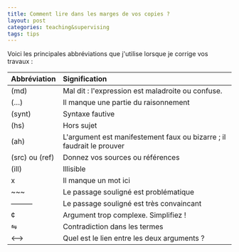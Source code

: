 ```yaml
---
title: Comment lire dans les marges de vos copies ?
layout: post
categories: teaching&supervising
tags: tips
---
```


Voici les principales abbréviations que j'utilise lorsque je corrige vos travaux :

Abbréviation | Signification
 --- | :--- 
(md) | Mal dit : l'expression est maladroite ou confuse.
(…) | Il manque une partie du raisonnement
(synt) | Syntaxe fautive
(hs) | Hors sujet
(ah) | L'argument est manifestement faux ou bizarre ; il faudrait le prouver
(src) ou (ref) | Donnez vos sources ou références
(ill) | Illisible
x | Il manque un mot ici
\~~~ | Le passage souligné est problématique
——— | Le passage souligné est très convaincant
¢ | Argument trop complexe. Simplifiez !
⇋ | Contradiction dans les termes
⟷ | Quel est le lien entre les deux arguments ?
